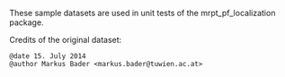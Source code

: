 These sample datasets are used in unit tests of the mrpt_pf_localization package.

Credits of the original dataset:

    @date 15. July 2014
    @author Markus Bader <markus.bader@tuwien.ac.at>
